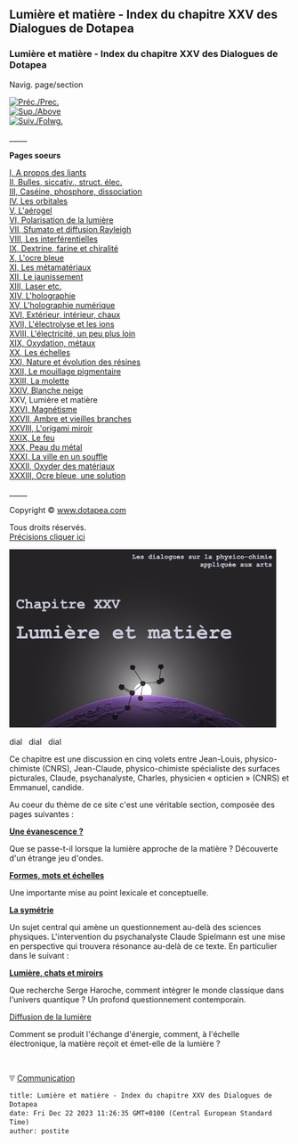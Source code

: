 ## Lumière et matière - Index du chapitre XXV des Dialogues de Dotapea
### Lumière et matière - Index du chapitre XXV des Dialogues de Dotapea
 Navig. page/section

[![Préc./Prec.](_derived/back_cmp_themenoir010_back.gif)](chap24blancheneige.html)  
[![Sup./Above](_derived/up_cmp_themenoir010_up.gif)](dialoguesdotapea.html)  
[![Suiv./Folwg.](_derived/next_cmp_themenoir010_next.gif)](chap26magnetisme.html)

\_\_\_\_\_

**Pages soeurs**

[I, A propos des liants](chap01liants.html)  
[II, Bulles, siccativ., struct. élec.](chap02bullessiccativation.html)  
[III, Caséine, phosphore, dissociation](chap03caseine.html)  
[IV, Les orbitales](chap04orbitales.html)  
[V, L'aérogel](chap05aerogel.html)  
[VI, Polarisation de la lumière](chap06polaris.html)  
[VII, Sfumato et diffusion Rayleigh](chap07rayleigh.html)  
[VIII, Les interférentielles](chap08interferences.html)  
[IX, Dextrine, farine et chiralité](chap09dextrine.html)  
[X, L'ocre bleue](chap10ocrebleue.html)  
[XI, Les métamatériaux](chap11metamateriaux.html)  
[XII, Le jaunissement](chap12jaunissement.html)  
[XIII, Laser etc.](chap13laser.html)  
[XIV, L'holographie](chap14holographie.html)  
[XV, L'holographie numérique](chap15holographienum.html)  
[XVI, Extérieur, intérieur, chaux](chap16interieurexterieurchaux.html)  
[XVII, L'électrolyse et les ions](chap17electrolyseions.html)  
[XVIII, L'électricité, un peu plus loin](chap18electriciteplusloin.html)  
[XIX, Oxydation, métaux](chap19oxydationsmetaux.html)  
[XX, Les échelles](chap20echelles.html)  
[XXI, Nature et évolution des résines](chap21resines.html)  
[XXII, Le mouillage pigmentaire](chap22mouillage.html)  
[XXIII, La molette](chap23molette.html)  
[XXIV, Blanche neige](chap24blancheneige.html)  
XXV, Lumière et matière  
[XXVI, Magnétisme](chap26magnetisme.html)  
[XXVII, Ambre et vieilles branches](chap27ambre.html)  
[XXVIII, L'origami miroir](chap28origamimiroir.html)  
[XXIX, Le feu](chap29feu.html)  
[XXX, Peau du métal](chap30peaudumetal.html)  
[XXXI, La ville en un souffle](chap31bellastock.html)  
[XXXII, Oxyder des matériaux](chap32oxydermateriaux.html)  
[XXXIII, Ocre bleue, une solution](chap33ocrebleuesimulation.html)

\_\_\_\_\_

Copyright © www.dotapea.com

Tous droits réservés.  
[Précisions cliquer ici](droitscopie.html)

 ![](images/chap25planetemolecule.jpg)

dial   dial   dial

Ce chapitre est une discussion en cinq volets entre Jean-Louis, physico-chimiste (CNRS), Jean-Claude, physico-chimiste spécialiste des surfaces picturales, Claude, psychanalyste, Charles, physicien « opticien » (CNRS) et Emmanuel, candide.

Au coeur du thème de ce site c'est une véritable section, composée des pages suivantes :

**[Une évanescence ?](chap25evanescence.html)**

Que se passe-t-il lorsque la lumière approche de la matière ? Découverte d'un étrange jeu d'ondes.

**[Formes, mots et échelles](chap25formesmotsechelles.html)**

Une importante mise au point lexicale et conceptuelle.

**[La symétrie](chap25symetrie.html)**

Un sujet central qui amène un questionnement au-delà des sciences physiques. L'intervention du psychanalyste Claude Spielmann est une mise en perspective qui trouvera résonance au-delà de ce texte. En particulier dans le suivant :

**[Lumière, chats et miroirs](chap25lumierechatsmiroirs.html)**

Que recherche Serge Haroche, comment intégrer le monde classique dans l'univers quantique ? Un profond questionnement contemporain.

[Diffusion de la lumière](chap25diffusionetatome.html)

Comment se produit l'échange d'énergie, comment, à l'échelle électronique, la matière reçoit et émet-elle de la lumière ?



 ![](images/transparent122x1.gif)

 ![](images/flechebas.gif) [Communication](http://www.artrealite.com/annonceurs.htm)
```
title: Lumière et matière - Index du chapitre XXV des Dialogues de Dotapea
date: Fri Dec 22 2023 11:26:35 GMT+0100 (Central European Standard Time)
author: postite
```
